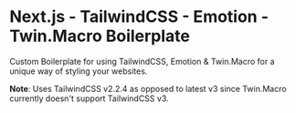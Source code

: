 # Next.js - TailwindCSS - Emotion - Twin.Macro Boilerplate

Custom Boilerplate for using TailwindCSS, Emotion & Twin.Macro for a unique way of styling your websites. 

**Note**: Uses TailwindCSS v2.2.4 as opposed to latest v3 since Twin.Macro currently doesn't support TailwindCSS v3. 